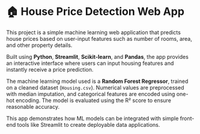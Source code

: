 # 🏠 House Price Detection Web App

This project is a simple machine learning web application that predicts house prices based on user-input features such as number of rooms, area, and other property details.

Built using **Python**, **Streamlit**, **Scikit-learn**, and **Pandas**, the app provides an interactive interface where users can input housing features and instantly receive a price prediction.

The machine learning model used is a **Random Forest Regressor**, trained on a cleaned dataset (`Housing.csv`). Numerical values are preprocessed with median imputation, and categorical features are encoded using one-hot encoding. The model is evaluated using the R² score to ensure reasonable accuracy.

This app demonstrates how ML models can be integrated with simple front-end tools like Streamlit to create deployable data applications.
